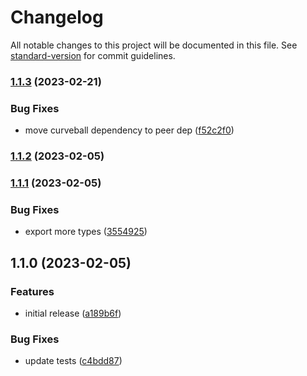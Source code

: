 # Changelog

All notable changes to this project will be documented in this file. See [standard-version](https://github.com/conventional-changelog/standard-version) for commit guidelines.

### [1.1.3](https://github.com/Nicholaiii/pino-curveball/compare/v1.1.2...v1.1.3) (2023-02-21)


### Bug Fixes

* move curveball dependency to peer dep ([f52c2f0](https://github.com/Nicholaiii/pino-curveball/commit/f52c2f0a68ceb7c922cf10fa84c0c011b99cd746))

### [1.1.2](https://github.com/Nicholaiii/pino-curveball/compare/v1.1.1...v1.1.2) (2023-02-05)

### [1.1.1](https://github.com/Nicholaiii/pino-curveball/compare/v1.1.0...v1.1.1) (2023-02-05)


### Bug Fixes

* export more types ([3554925](https://github.com/Nicholaiii/pino-curveball/commit/3554925c165898a0c90131d764f9de0f0e6295f4))

## 1.1.0 (2023-02-05)


### Features

* initial release ([a189b6f](https://github.com/Nicholaiii/pino-curveball/commit/a189b6f85c0e7496d1b98920bea4a60b9b546cf0))


### Bug Fixes

* update tests ([c4bdd87](https://github.com/Nicholaiii/pino-curveball/commit/c4bdd87ec6d41fd8f2ed3641a88ab04d010cd21b))
